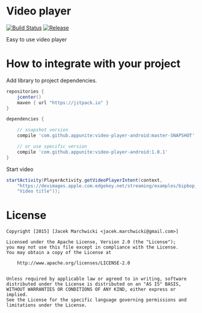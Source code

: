 # Video player

[![Build Status](https://travis-ci.org/appunite/video-player-android.svg?branch=master)](https://travis-ci.org/appunite/video-player-android)
[![Release](https://jitpack.io/v/appunite/video-player-android.svg)](https://jitpack.io/#appunite/video-player-android)

Easy to use video player

# How to integrate with your project

Add library to project dependencies.

```groovy
repositories {
    jcenter()
    maven { url "https://jitpack.io" }
}

dependencies {

    // snapshot version
    compile 'com.github.appunite:video-player-android:master-SNAPSHOT'

    // or use specific version
    compile 'com.github.appunite:video-player-android:1.0.1'
}
```

Start video

```java
startActivity(PlayerActivity.getVideoPlayerIntent(context,
    "https://devimages.apple.com.edgekey.net/streaming/examples/bipbop_4x3/bipbop_4x3_variant.m3u8",
    "Video title"));
```


# License

    Copyright [2015] [Jacek Marchwicki <jacek.marchwicki@gmail.com>]

    Licensed under the Apache License, Version 2.0 (the "License");
    you may not use this file except in compliance with the License.
    You may obtain a copy of the License at

    	http://www.apache.org/licenses/LICENSE-2.0


    Unless required by applicable law or agreed to in writing, software
    distributed under the License is distributed on an "AS IS" BASIS,
    WITHOUT WARRANTIES OR CONDITIONS OF ANY KIND, either express or implied.
    See the License for the specific language governing permissions and
    limitations under the License.
